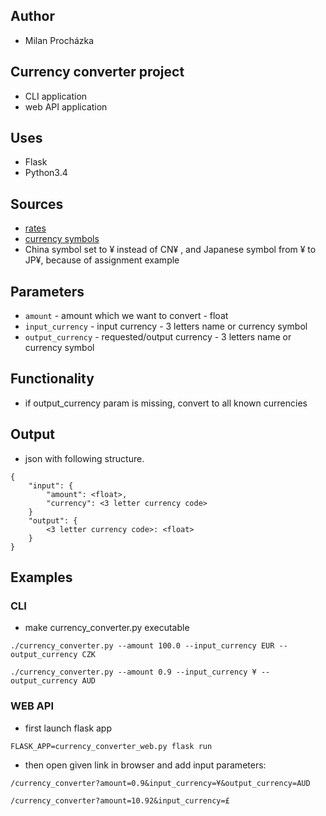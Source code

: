 ## Author

- Milan Procházka

## Currency converter project

- CLI application
- web API application

## Uses

- Flask
- Python3.4

## Sources

- [rates](https://www.ecb.europa.eu/stats/policy_and_exchange_rates/euro_reference_exchange_rates/html/index.en.html)
- [currency symbols](https://gist.github.com/Fluidbyte/2973986)
- China symbol set to ¥ instead of CN¥ , and Japanese symbol from ¥ to JP¥, because of assignment example

## Parameters
- `amount` - amount which we want to convert - float
- `input_currency` - input currency - 3 letters name or currency symbol
- `output_currency` - requested/output currency - 3 letters name or currency symbol

## Functionality
- if output_currency param is missing, convert to all known currencies

## Output
- json with following structure.
```
{
    "input": { 
        "amount": <float>,
        "currency": <3 letter currency code>
    }
    "output": {
        <3 letter currency code>: <float>
    }
}
```
## Examples

### CLI 
- make currency_converter.py executable
```
./currency_converter.py --amount 100.0 --input_currency EUR --output_currency CZK
```
```
./currency_converter.py --amount 0.9 --input_currency ¥ --output_currency AUD
```

### WEB API
- first launch flask app
```
FLASK_APP=currency_converter_web.py flask run
```
- then open given link in browser and add input parameters:
```
/currency_converter?amount=0.9&input_currency=¥&output_currency=AUD
```
```
/currency_converter?amount=10.92&input_currency=£
```


